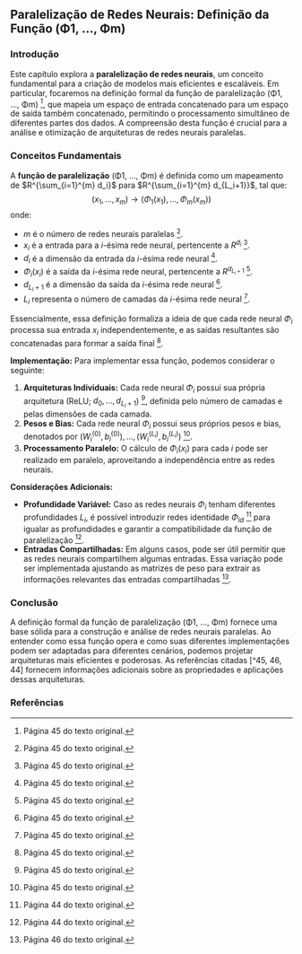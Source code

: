 ## Paralelização de Redes Neurais: Definição da Função (Φ1, ..., Φm)

### Introdução
Este capítulo explora a **paralelização de redes neurais**, um conceito fundamental para a criação de modelos mais eficientes e escaláveis. Em particular, focaremos na definição formal da função de paralelização (Φ1, ..., Φm) [^45], que mapeia um espaço de entrada concatenado para um espaço de saída também concatenado, permitindo o processamento simultâneo de diferentes partes dos dados. A compreensão desta função é crucial para a análise e otimização de arquiteturas de redes neurais paralelas.

### Conceitos Fundamentais
A **função de paralelização** (Φ1, ..., Φm) é definida como um mapeamento de $R^{\sum_{i=1}^{m} d_i}$ para $R^{\sum_{i=1}^{m} d_{L_i+1}}$, tal que:
$$ (x_1, ..., x_m) \rightarrow (\Phi_1(x_1), ..., \Phi_m(x_m)) $$
onde:
*   $m$ é o número de redes neurais paralelas [^45].
*   $x_i$ é a entrada para a *i*-ésima rede neural, pertencente a $R^{d_i}$ [^45].
*   $d_i$ é a dimensão da entrada da *i*-ésima rede neural [^45].
*   $\Phi_i(x_i)$ é a saída da *i*-ésima rede neural, pertencente a $R^{d_{L_i+1}}$ [^45].
*   $d_{L_i+1}$ é a dimensão da saída da *i*-ésima rede neural [^45].
*   $L_i$ representa o número de camadas da *i*-ésima rede neural [^45].

Essencialmente, essa definição formaliza a ideia de que cada rede neural $\Phi_i$ processa sua entrada $x_i$ independentemente, e as saídas resultantes são concatenadas para formar a saída final [^45].

**Implementação:**
Para implementar essa função, podemos considerar o seguinte:
1.  **Arquiteturas Individuais:** Cada rede neural $\Phi_i$ possui sua própria arquitetura (ReLU; $d_{0}, ..., d_{L_i+1}$) [^45], definida pelo número de camadas e pelas dimensões de cada camada.
2.  **Pesos e Bias:** Cada rede neural $\Phi_i$ possui seus próprios pesos e bias, denotados por $(W_i^{(0)}, b_i^{(0)}), ..., (W_i^{(L_i)}, b_i^{(L_i)})$ [^45].
3.  **Processamento Paralelo:** O cálculo de $\Phi_i(x_i)$ para cada $i$ pode ser realizado em paralelo, aproveitando a independência entre as redes neurais.

**Considerações Adicionais:**

*   **Profundidade Variável:** Caso as redes neurais $\Phi_i$ tenham diferentes profundidades $L_i$, é possível introduzir redes identidade $\Phi_{id}$ [^44] para igualar as profundidades e garantir a compatibilidade da função de paralelização [^44].
*   **Entradas Compartilhadas:** Em alguns casos, pode ser útil permitir que as redes neurais compartilhem algumas entradas. Essa variação pode ser implementada ajustando as matrizes de peso para extrair as informações relevantes das entradas compartilhadas [^46].

### Conclusão
A definição formal da função de paralelização (Φ1, ..., Φm) fornece uma base sólida para a construção e análise de redes neurais paralelas. Ao entender como essa função opera e como suas diferentes implementações podem ser adaptadas para diferentes cenários, podemos projetar arquiteturas mais eficientes e poderosas. As referências citadas [^45, 46, 44] fornecem informações adicionais sobre as propriedades e aplicações dessas arquiteturas.

### Referências
[^45]: Página 45 do texto original.
[^46]: Página 46 do texto original.
[^44]: Página 44 do texto original.
<!-- END -->